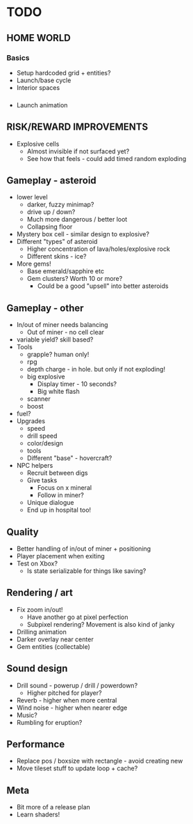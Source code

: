 # TODO

## HOME WORLD

### Basics

- Setup hardcoded grid + entities?
- Launch/base cycle
- Interior spaces

###

- Launch animation

## RISK/REWARD IMPROVEMENTS

- Explosive cells
    - Almost invisible if not surfaced yet?
    - See how that feels - could add timed random exploding

## Gameplay - asteroid

- lower level
    - darker, fuzzy minimap?
    - drive up / down?
    - Much more dangerous / better loot
    - Collapsing floor
- Mystery box cell - similar design to explosive?
- Different "types" of asteroid
    - Higher concentration of lava/holes/explosive rock
    - Different skins - ice?
- More gems!
    - Base emerald/sapphire etc
    - Gem clusters? Worth 10 or more?
        - Could be a good "upsell" into better asteroids

## Gameplay - other

- In/out of miner needs balancing
    - Out of miner - no cell clear
- variable yield? skill based?
- Tools
    - grapple? human only!
    - rpg
    - depth charge - in hole. but only if not exploding!
    - big explosive
        - Display timer - 10 seconds?
        - Big white flash
    - scanner
    - boost
- fuel?
- Upgrades
    - speed
    - drill speed
    - color/design
    - tools
    - Different "base" - hovercraft?
- NPC helpers
    - Recruit between digs
    - Give tasks
        - Focus on x mineral
        - Follow in miner?
    - Unique dialogue
    - End up in hospital too!

## Quality

- Better handling of in/out of miner + positioning
- Player placement when exiting
- Test on Xbox?
    - Is state serializable for things like saving?

## Rendering / art

- Fix zoom in/out!
    - Have another go at pixel perfection
    - Subpixel rendering? Movement is also kind of janky
- Drilling animation
- Darker overlay near center
- Gem entities (collectable)

## Sound design

- Drill sound - powerup / drill / powerdown?
    - Higher pitched for player?
- Reverb - higher when more central
- Wind noise - higher when nearer edge
- Music?
- Rumbling for eruption?

## Performance

- Replace pos / boxsize with rectangle - avoid creating new
- Move tileset stuff to update loop + cache?

## Meta

- Bit more of a release plan
- Learn shaders!
